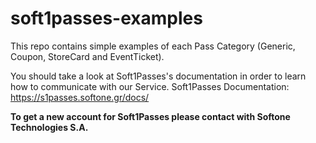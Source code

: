 # soft1passes-examples

This repo contains simple examples of each Pass Category (Generic, Coupon, StoreCard and EventTicket).

You should take a look at Soft1Passes's documentation in order to learn how to communicate with our Service.
Soft1Passes Documentation: https://s1passes.softone.gr/docs/

**To get a new account for Soft1Passes please contact with Softone Technologies S.A.**




